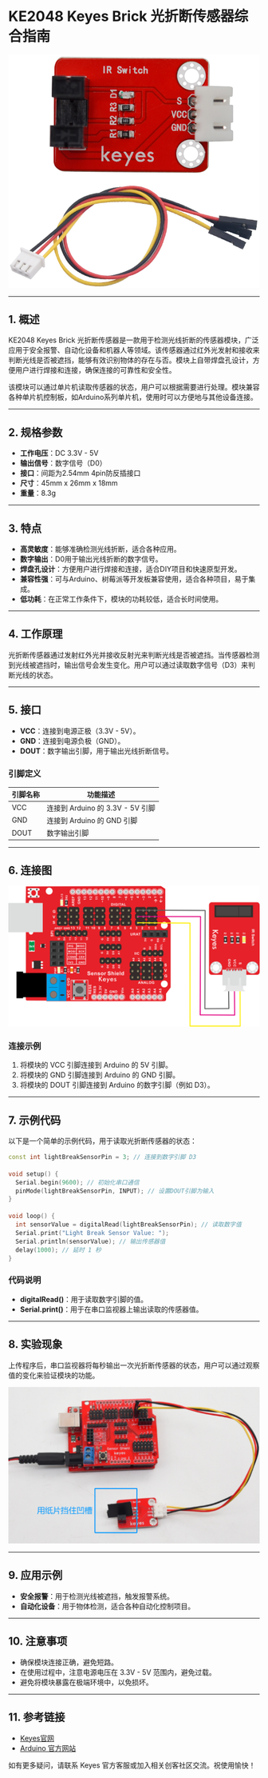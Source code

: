 # KE2048 Keyes Brick 光折断传感器综合指南

![image-20250317162717831](media/image-20250317162717831.png)

---

## 1. 概述
KE2048 Keyes Brick 光折断传感器是一款用于检测光线折断的传感器模块，广泛应用于安全报警、自动化设备和机器人等领域。该传感器通过红外光发射和接收来判断光线是否被遮挡，能够有效识别物体的存在与否。模块上自带焊盘孔设计，方便用户进行焊接和连接，确保连接的可靠性和安全性。

该模块可以通过单片机读取传感器的状态，用户可以根据需要进行处理。模块兼容各种单片机控制板，如Arduino系列单片机，使用时可以方便地与其他设备连接。

---

## 2. 规格参数
- **工作电压**：DC 3.3V - 5V  
- **输出信号**：数字信号（D0）  
- **接口**：间距为2.54mm 4pin防反插接口  
- **尺寸**：45mm x 26mm x 18mm  
- **重量**：8.3g  

---

## 3. 特点
- **高灵敏度**：能够准确检测光线折断，适合各种应用。
- **数字输出**：D0用于输出光线折断的数字信号。
- **焊盘孔设计**：方便用户进行焊接和连接，适合DIY项目和快速原型开发。
- **兼容性强**：可与Arduino、树莓派等开发板兼容使用，适合各种项目，易于集成。
- **低功耗**：在正常工作条件下，模块的功耗较低，适合长时间使用。

---

## 4. 工作原理
光折断传感器通过发射红外光并接收反射光来判断光线是否被遮挡。当传感器检测到光线被遮挡时，输出信号会发生变化。用户可以通过读取数字信号（D3）来判断光线的状态。

---

## 5. 接口
- **VCC**：连接到电源正极（3.3V - 5V）。
- **GND**：连接到电源负极（GND）。
- **DOUT**：数字输出引脚，用于输出光线折断信号。

### 引脚定义
| 引脚名称 | 功能描述                     |
|----------|------------------------------|
| VCC      | 连接到 Arduino 的 3.3V - 5V 引脚 |
| GND      | 连接到 Arduino 的 GND 引脚  |
| DOUT     | 数字输出引脚                |

---

## 6. 连接图
![image-20250317162731217](media/image-20250317162731217.png)

### 连接示例
1. 将模块的 VCC 引脚连接到 Arduino 的 5V 引脚。
2. 将模块的 GND 引脚连接到 Arduino 的 GND 引脚。
3. 将模块的 DOUT 引脚连接到 Arduino 的数字引脚（例如 D3）。

---

## 7. 示例代码
以下是一个简单的示例代码，用于读取光折断传感器的状态：
```cpp
const int lightBreakSensorPin = 3; // 连接到数字引脚 D3

void setup() {
  Serial.begin(9600); // 初始化串口通信
  pinMode(lightBreakSensorPin, INPUT); // 设置DOUT引脚为输入
}

void loop() {
  int sensorValue = digitalRead(lightBreakSensorPin); // 读取数字值
  Serial.print("Light Break Sensor Value: ");
  Serial.println(sensorValue); // 输出传感器值
  delay(1000); // 延时 1 秒
}
```

### 代码说明
- **digitalRead()**：用于读取数字引脚的值。
- **Serial.print()**：用于在串口监视器上输出读取的传感器值。

---

## 8. 实验现象
上传程序后，串口监视器将每秒输出一次光折断传感器的状态，用户可以通过观察值的变化来验证模块的功能。

![image-20250319092233852](media/image-20250319092233852.png)

---

## 9. 应用示例
- **安全报警**：用于检测光线被遮挡，触发报警系统。
- **自动化设备**：用于物体检测，适合各种自动化控制项目。

---

## 10. 注意事项
- 确保模块连接正确，避免短路。
- 在使用过程中，注意电源电压在 3.3V - 5V 范围内，避免过载。
- 避免将模块暴露在极端环境中，以免损坏。

---

## 11. 参考链接
- [Keyes官网](http://www.keyes-robot.com/)
- [Arduino 官方网站](https://www.arduino.cc)  

如有更多疑问，请联系 Keyes 官方客服或加入相关创客社区交流。祝使用愉快！